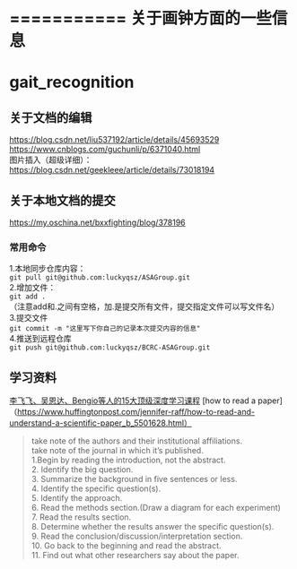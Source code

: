 ===========
关于画钟方面的一些信息
============

# gait_recognition
## 关于文档的编辑   
https://blog.csdn.net/liu537192/article/details/45693529<br>
https://www.cnblogs.com/guchunli/p/6371040.html<br>
图片插入（超级详细）：https://blog.csdn.net/geekleee/article/details/73018194
## 关于本地文档的提交      
https://my.oschina.net/bxxfighting/blog/378196<br>
### 常用命令  
1.本地同步仓库内容：<br>
`git pull git@github.com:luckyqsz/ASAGroup.git`<br>
2.增加文件：<br>
`git add .`<br>
（注意add和.之间有空格，加.是提交所有文件，提交指定文件可以写文件名）<br>
3.提交文件<br>
`git commit -m "这里写下你自己的记录本次提交内容的信息"`<br>
4.推送到远程仓库<br>
`git push git@github.com:luckyqsz/BCRC-ASAGroup.git`<br>

## 学习资料
[李飞飞、吴恩达、Bengio等人的15大顶级深度学习课程](https://blog.csdn.net/dQCFKyQDXYm3F8rB0/article/details/79136408)
[how to read a paper]（https://www.huffingtonpost.com/jennifer-raff/how-to-read-and-understand-a-scientific-paper_b_5501628.html）
 >take note of the authors and their institutional affiliations.<br>
 >take note of the journal in which it’s published.<br>
 >1.Begin by reading the introduction, not the abstract.<br>
 >2. Identify the big question.<br>
 >3. Summarize the background in five sentences or less.<br>
 >4. Identify the specific question(s).<br>
 >5. Identify the approach.<br>
 >6. Read the methods section.(Draw a diagram for each experiment)<br>
 >7. Read the results section.<br>
 >8. Determine whether the results answer the specific question(s).<br>
 >9. Read the conclusion/discussion/interpretation section.<br>
 >10. Go back to the beginning and read the abstract.<br>
 >11. Find out what other researchers say about the paper.<br>
